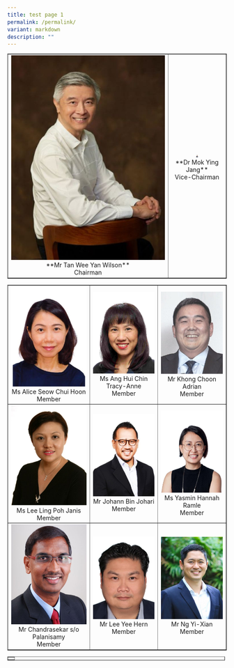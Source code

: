 ```yaml
---
title: test page 1
permalink: /permalink/
variant: markdown
description: ""
---
```

<table border="1">
      <tbody><tr>
        <td style="text-align: center;"><img src="/images/bod_wilson1.jpg"><br>**Mr Tan Wee Yan Wilson**<br>Chairman</td>
        <td style="text-align: center;"><img src="/images/bod_dr_mok1.jpg" height="5"><br>**Dr Mok Ying Jang**<br>Vice-Chairman</td>
      </tr>
	</tbody></table>
		
<table border="1">
      <tbody><tr>
        <td style="text-align: center; vertical-align: middle;"><img src="/images/bod_alice1.jpg"><br>Ms Alice Seow Chui Hoon<br>Member</td>
        <td style="text-align: center; vertical-align: middle;"><img src="/images/bod_tracy1.jpg"><br>Ms Ang Hui Chin Tracy-Anne<br>Member</td>
				<td style="text-align: center; vertical-align: middle;"><img src="/images/bod_adrian1.jpg"><br>Mr Khong Choon Adrian<br>Member</td>
      </tr>
			<tr>
        <td style="text-align: center; vertical-align: middle;"><img src="/images/bod_janis1.jpg"><br>Ms Lee Ling Poh Janis<br>Member</td>
        <td style="text-align: center; vertical-align: middle;"><img src="/images/bod_johann1.jpg"><br>Mr Johann Bin Johari<br>Member</td>
				<td style="text-align: center; vertical-align: middle;"><img src="/images/bod_yasmin1.jpg"><br>Ms Yasmin Hannah Ramle<br>Member</td>
      </tr>
	      <tr>
        <td style="text-align: center; vertical-align: middle;"><img src="/images/bod_chandrasekar1.jpg"><br>Mr Chandrasekar s/o Palanisamy<br>Member</td>
        <td style="text-align: center; vertical-align: middle;"><img src="/images/bod_lee_yee_hern1.jpg"><br>Mr Lee Yee Hern<br>Member</td>
				<td style="text-align: center; vertical-align: middle;"><img src="/images/bod_ng_yi_xian1.jpg"><br>Mr Ng Yi-Xian<br>Member</td>
      </tr>
    </tbody></table>
<table style="width: 500px; text-align: center;" cellspacing="1" cellpadding="1" border="1">
	<tbody>
		<tr>
			<td>
		</td></tr></tbody></table>